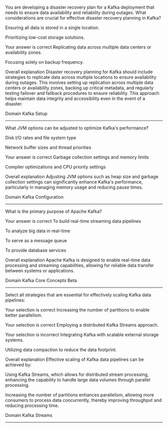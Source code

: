 You are developing a disaster recovery plan for a Kafka deployment that needs to ensure data availability and reliability during outages. What considerations are crucial for effective disaster recovery planning in Kafka?

Ensuring all data is stored in a single location.

Prioritizing low-cost storage solutions.

Your answer is correct
Replicating data across multiple data centers or availability zones.

Focusing solely on backup frequency.

Overall explanation
Disaster recovery planning for Kafka should include strategies to replicate data across multiple locations to ensure availability during outages. This involves setting up replication across multiple data centers or availability zones, backing up critical metadata, and regularly testing failover and failback procedures to ensure reliability. This approach helps maintain data integrity and accessibility even in the event of a disaster.

Domain
Kafka Setup

----



What JVM options can be adjusted to optimize Kafka's performance?

Disk I/O rates and file system type

Network buffer sizes and thread priorities

Your answer is correct
Garbage collection settings and memory limits

Compiler optimizations and CPU priority settings

Overall explanation
Adjusting JVM options such as heap size and garbage collection settings can significantly enhance Kafka's performance, particularly in managing memory usage and reducing pause times.

Domain
Kafka Configuration


---

What is the primary purpose of Apache Kafka?

Your answer is correct
To build real-time streaming data pipelines

To analyze big data in real-time

To serve as a message queue

To provide database services

Overall explanation
Apache Kafka is designed to enable real-time data processing and streaming capabilities, allowing for reliable data transfer between systems or applications.

Domain
Kafka Core Concepts
Beta

---

Select all strategies that are essential for effectively scaling Kafka data pipelines:

Your selection is correct
Increasing the number of partitions to enable better parallelism.

Your selection is correct
Employing a distributed Kafka Streams approach.

Your selection is incorrect
Integrating Kafka with scalable external storage systems.

Utilizing data compaction to reduce the data footprint.

Overall explanation
Effective scaling of Kafka data pipelines can be achieved by:

Using Kafka Streams, which allows for distributed stream processing, enhancing the capability to handle large data volumes through parallel processing.

Increasing the number of partitions enhances parallelism, allowing more consumers to process data concurrently, thereby improving throughput and reducing processing time​​.

Domain
Kafka Streams

---


